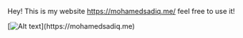 Hey! This is my website https://mohamedsadiq.me/ feel free to use it!

[![Alt text]([https://assets.digitalocean.com/articles/alligator/boo.svg](https://layers-uploads-prod.s3.eu-west-2.amazonaws.com/d417884d-1a05-4e7a-8318-f7991aeecce5-thumb.jpeg)https://layers-uploads-prod.s3.eu-west-2.amazonaws.com/d417884d-1a05-4e7a-8318-f7991aeecce5-thumb.jpeg)](https://mohamedsadiq.me)
